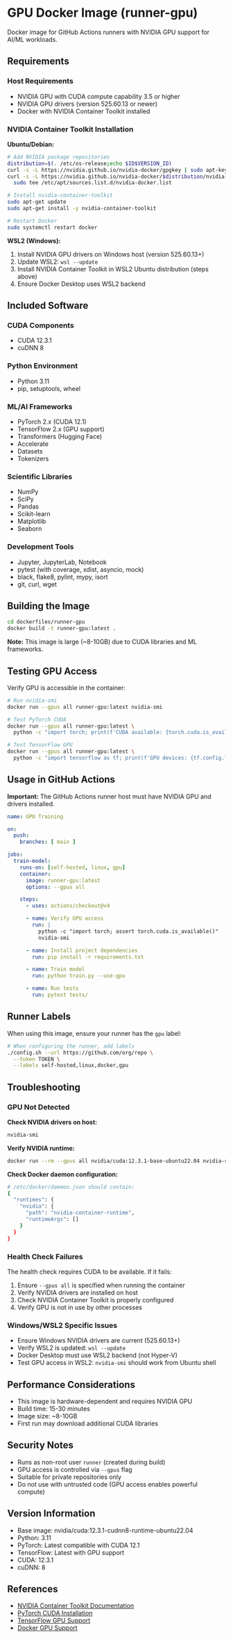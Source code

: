 # GPU Docker Image (runner-gpu)

Docker image for GitHub Actions runners with NVIDIA GPU support for AI/ML workloads.

## Requirements

### Host Requirements
- NVIDIA GPU with CUDA compute capability 3.5 or higher
- NVIDIA GPU drivers (version 525.60.13 or newer)
- Docker with NVIDIA Container Toolkit installed

### NVIDIA Container Toolkit Installation

**Ubuntu/Debian:**
```bash
# Add NVIDIA package repositories
distribution=$(. /etc/os-release;echo $ID$VERSION_ID)
curl -s -L https://nvidia.github.io/nvidia-docker/gpgkey | sudo apt-key add -
curl -s -L https://nvidia.github.io/nvidia-docker/$distribution/nvidia-docker.list | \
  sudo tee /etc/apt/sources.list.d/nvidia-docker.list

# Install nvidia-container-toolkit
sudo apt-get update
sudo apt-get install -y nvidia-container-toolkit

# Restart Docker
sudo systemctl restart docker
```

**WSL2 (Windows):**
1. Install NVIDIA GPU drivers on Windows host (version 525.60.13+)
2. Update WSL2: `wsl --update`
3. Install NVIDIA Container Toolkit in WSL2 Ubuntu distribution (steps above)
4. Ensure Docker Desktop uses WSL2 backend

## Included Software

### CUDA Components
- CUDA 12.3.1
- cuDNN 8

### Python Environment
- Python 3.11
- pip, setuptools, wheel

### ML/AI Frameworks
- PyTorch 2.x (CUDA 12.1)
- TensorFlow 2.x (GPU support)
- Transformers (Hugging Face)
- Accelerate
- Datasets
- Tokenizers

### Scientific Libraries
- NumPy
- SciPy
- Pandas
- Scikit-learn
- Matplotlib
- Seaborn

### Development Tools
- Jupyter, JupyterLab, Notebook
- pytest (with coverage, xdist, asyncio, mock)
- black, flake8, pylint, mypy, isort
- git, curl, wget

## Building the Image

```bash
cd dockerfiles/runner-gpu
docker build -t runner-gpu:latest .
```

**Note:** This image is large (~8-10GB) due to CUDA libraries and ML frameworks.

## Testing GPU Access

Verify GPU is accessible in the container:

```bash
# Run nvidia-smi
docker run --gpus all runner-gpu:latest nvidia-smi

# Test PyTorch CUDA
docker run --gpus all runner-gpu:latest \
  python -c "import torch; print(f'CUDA available: {torch.cuda.is_available()}'); print(f'CUDA devices: {torch.cuda.device_count()}')"

# Test TensorFlow GPU
docker run --gpus all runner-gpu:latest \
  python -c "import tensorflow as tf; print(f'GPU devices: {tf.config.list_physical_devices(\"GPU\")}')"
```

## Usage in GitHub Actions

**Important:** The GitHub Actions runner host must have NVIDIA GPU and drivers installed.

```yaml
name: GPU Training

on:
  push:
    branches: [ main ]

jobs:
  train-model:
    runs-on: [self-hosted, linux, gpu]
    container:
      image: runner-gpu:latest
      options: --gpus all

    steps:
      - uses: actions/checkout@v4

      - name: Verify GPU access
        run: |
          python -c "import torch; assert torch.cuda.is_available()"
          nvidia-smi

      - name: Install project dependencies
        run: pip install -r requirements.txt

      - name: Train model
        run: python train.py --use-gpu

      - name: Run tests
        run: pytest tests/
```

## Runner Labels

When using this image, ensure your runner has the `gpu` label:

```bash
# When configuring the runner, add labels
./config.sh --url https://github.com/org/repo \
  --token TOKEN \
  --labels self-hosted,linux,docker,gpu
```

## Troubleshooting

### GPU Not Detected

**Check NVIDIA drivers on host:**
```bash
nvidia-smi
```

**Verify NVIDIA runtime:**
```bash
docker run --rm --gpus all nvidia/cuda:12.3.1-base-ubuntu22.04 nvidia-smi
```

**Check Docker daemon configuration:**
```bash
# /etc/docker/daemon.json should contain:
{
  "runtimes": {
    "nvidia": {
      "path": "nvidia-container-runtime",
      "runtimeArgs": []
    }
  }
}
```

### Health Check Failures

The health check requires CUDA to be available. If it fails:

1. Ensure `--gpus all` is specified when running the container
2. Verify NVIDIA drivers are installed on host
3. Check NVIDIA Container Toolkit is properly configured
4. Verify GPU is not in use by other processes

### Windows/WSL2 Specific Issues

- Ensure Windows NVIDIA drivers are current (525.60.13+)
- Verify WSL2 is updated: `wsl --update`
- Docker Desktop must use WSL2 backend (not Hyper-V)
- Test GPU access in WSL2: `nvidia-smi` should work from Ubuntu shell

## Performance Considerations

- This image is hardware-dependent and requires NVIDIA GPU
- Build time: 15-30 minutes
- Image size: ~8-10GB
- First run may download additional CUDA libraries

## Security Notes

- Runs as non-root user `runner` (created during build)
- GPU access is controlled via `--gpus` flag
- Suitable for private repositories only
- Do not use with untrusted code (GPU access enables powerful compute)

## Version Information

- Base image: nvidia/cuda:12.3.1-cudnn8-runtime-ubuntu22.04
- Python: 3.11
- PyTorch: Latest compatible with CUDA 12.1
- TensorFlow: Latest with GPU support
- CUDA: 12.3.1
- cuDNN: 8

## References

- [NVIDIA Container Toolkit Documentation](https://docs.nvidia.com/datacenter/cloud-native/container-toolkit/install-guide.html)
- [PyTorch CUDA Installation](https://pytorch.org/get-started/locally/)
- [TensorFlow GPU Support](https://www.tensorflow.org/install/gpu)
- [Docker GPU Support](https://docs.docker.com/config/containers/resource_constraints/#gpu)
